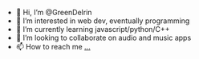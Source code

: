 - 👋 Hi, I’m @GreenDelrin
- 👀 I’m interested in web dev, eventually programming
- 🌱 I’m currently learning javascript/python/C++
- 💞️ I’m looking to collaborate on audio and music apps
- 📫 How to reach me [...](https://twitter.com/Gian59246757)

<!---
GreenDelrin/GreenDelrin is a ✨ special ✨ repository because its `README.md` (this file) appears on your GitHub profile.
You can click the Preview link to take a look at your changes.
--->

